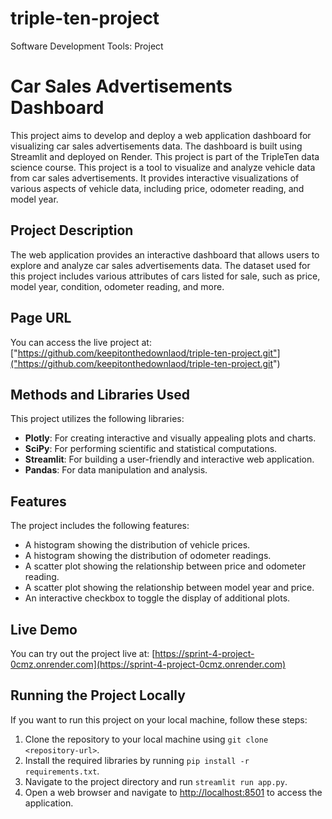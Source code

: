 # triple-ten-project
Software Development Tools: Project
# Car Sales Advertisements Dashboard

This project aims to develop and deploy a web application dashboard for visualizing car sales advertisements data. The dashboard is built using Streamlit and deployed on Render. This project is part of the TripleTen data science course. This project is a tool to visualize and analyze vehicle data from car sales advertisements. It provides interactive visualizations of various aspects of vehicle data, including price, odometer reading, and model year.

## Project Description

The web application provides an interactive dashboard that allows users to explore and analyze car sales advertisements data. The dataset used for this project includes various attributes of cars listed for sale, such as price, model year, condition, odometer reading, and more.

## Page URL
You can access the live project at: ["https://github.com/keepitonthedownlaod/triple-ten-project.git"]("https://github.com/keepitonthedownlaod/triple-ten-project.git")

## Methods and Libraries Used

This project utilizes the following libraries:
- **Plotly**: For creating interactive and visually appealing plots and charts.
- **SciPy**: For performing scientific and statistical computations.
- **Streamlit**: For building a user-friendly and interactive web application.
- **Pandas**: For data manipulation and analysis.

## Features

The project includes the following features:
- A histogram showing the distribution of vehicle prices.
- A histogram showing the distribution of odometer readings.
- A scatter plot showing the relationship between price and odometer reading.
- A scatter plot showing the relationship between model year and price.
- An interactive checkbox to toggle the display of additional plots.

## Live Demo

You can try out the project live at: [https://sprint-4-project-0cmz.onrender.com](https://sprint-4-project-0cmz.onrender.com)

## Running the Project Locally

If you want to run this project on your local machine, follow these steps:

1. Clone the repository to your local machine using `git clone <repository-url>`.
2. Install the required libraries by running `pip install -r requirements.txt`.
3. Navigate to the project directory and run `streamlit run app.py`.
4. Open a web browser and navigate to [http://localhost:8501](http://localhost:8501) to access the application.
